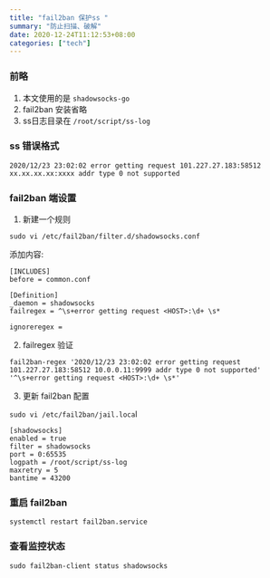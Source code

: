 ```yaml
---
title: "fail2ban 保护ss "
summary: "防止扫描、破解"
date: 2020-12-24T11:12:53+08:00
categories: ["tech"]
---
```


### 前略

1. 本文使用的是 `shadowsocks-go`
2. fail2ban 安装省略
3. ss日志目录在 `/root/script/ss-log`

### ss 错误格式 
`2020/12/23 23:02:02 error getting request 101.227.27.183:58512 xx.xx.xx.xx:xxxx addr type 0 not supported`

### fail2ban 端设置

1. 新建一个规则

```
sudo vi /etc/fail2ban/filter.d/shadowsocks.conf
```

添加内容:
```
[INCLUDES]
before = common.conf

[Definition]
_daemon = shadowsocks
failregex = ^\s+error getting request <HOST>:\d+ \s*

ignoreregex =
```


2. failregex 验证
```
fail2ban-regex '2020/12/23 23:02:02 error getting request 101.227.27.183:58512 10.0.0.11:9999 addr type 0 not supported' '^\s+error getting request <HOST>:\d+ \s*' 
```

3. 更新 fail2ban 配置

`sudo vi /etc/fail2ban/jail.loca`l

```
[shadowsocks]
enabled = true
filter = shadowsocks
port = 0:65535
logpath = /root/script/ss-log
maxretry = 5
bantime = 43200
```

### 重启 fail2ban

`systemctl restart fail2ban.service`

### 查看监控状态

`sudo fail2ban-client status shadowsocks`
















